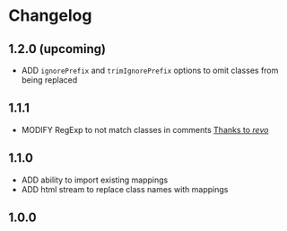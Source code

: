 # Changelog

## 1.2.0 (upcoming)

  - ADD `ignorePrefix` and `trimIgnorePrefix` options to omit classes from being replaced

## 1.1.1

  - MODIFY RegExp to not match classes in comments [Thanks to *revo*](https://stackoverflow.com/a/48962872/5133130)

## 1.1.0

  - ADD ability to import existing mappings
  - ADD html stream to replace class names with mappings

## 1.0.0
